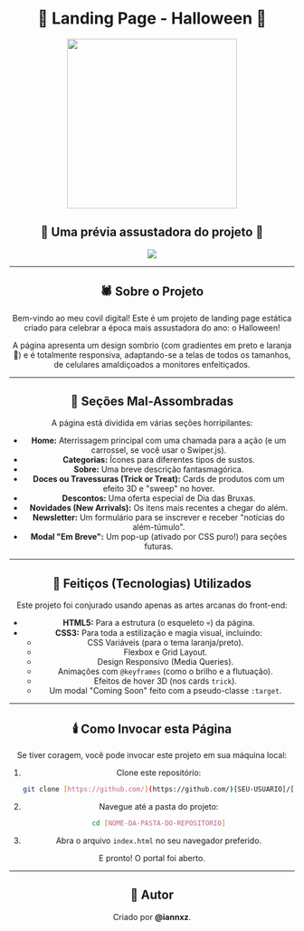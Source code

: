 <h1>
  <div align="center">🎃 Landing Page - Halloween 🎃</div>
</h1>

<div align="center">
  <img src="https://media4.giphy.com/media/v1.Y2lkPTc5MGI3NjExYXdrZ2dwd282dGZ4cHJ4NnV6NWNyZDd2dDdxcnZkdXl1ZG8xdDE4YyZlcD12MV9pbnRlcm5hbF9naWZfYnlfaWQmY3Q9Zw/aTf4PONtSYB1e/giphy.gif" width="300"/>
</div>

<h2 align="center">
  👻 Uma prévia assustadora do projeto 👻
</h2>

<div align="center">
  <img src="https://github.com/user-attachments/assets/d8db0fb0-e3da-406b-9d19-222c69cdefcf" </div>

---

## 🕷️ Sobre o Projeto

Bem-vindo ao meu covil digital! Este é um projeto de landing page estática criado para celebrar a época mais assustadora do ano: o Halloween!

A página apresenta um design sombrio (com gradientes em preto e laranja 🎃) e é totalmente responsiva, adaptando-se a telas de todos os tamanhos, de celulares amaldiçoados a monitores enfeitiçados.

---

## 🦇 Seções Mal-Assombradas

A página está dividida em várias seções horripilantes:

* **Home:** Aterrissagem principal com uma chamada para a ação (e um carrossel, se você usar o Swiper.js).
* **Categorias:** Ícones para diferentes tipos de sustos.
* **Sobre:** Uma breve descrição fantasmagórica.
* **Doces ou Travessuras (Trick or Treat):** Cards de produtos com um efeito 3D e "sweep" no hover.
* **Descontos:** Uma oferta especial de Dia das Bruxas.
* **Novidades (New Arrivals):** Os itens mais recentes a chegar do além.
* **Newsletter:** Um formulário para se inscrever e receber "notícias do além-túmulo".
* **Modal "Em Breve":** Um pop-up (ativado por CSS puro!) para seções futuras.

---

## 🧪 Feitiços (Tecnologias) Utilizados

Este projeto foi conjurado usando apenas as artes arcanas do front-end:

* **HTML5:** Para a estrutura (o esqueleto 💀) da página.
* **CSS3:** Para toda a estilização e magia visual, incluindo:
    * CSS Variáveis (para o tema laranja/preto).
    * Flexbox e Grid Layout.
    * Design Responsivo (Media Queries).
    * Animações com `@keyframes` (como o brilho e a flutuação).
    * Efeitos de hover 3D (nos cards `trick`).
    * Um modal "Coming Soon" feito com a pseudo-classe `:target`.
---

## 🕯️ Como Invocar esta Página

Se tiver coragem, você pode invocar este projeto em sua máquina local:

1.  Clone este repositório:
    ```bash
    git clone [https://github.com/](https://github.com/)[SEU-USUARIO]/[SEU-REPOSITORIO].git
    ```
2.  Navegue até a pasta do projeto:
    ```bash
    cd [NOME-DA-PASTA-DO-REPOSITORIO]
    ```
3.  Abra o arquivo `index.html` no seu navegador preferido.

E pronto! O portal foi aberto.

---

## 🧟 Autor

Criado por **@iannxz**.

<div align="center">
